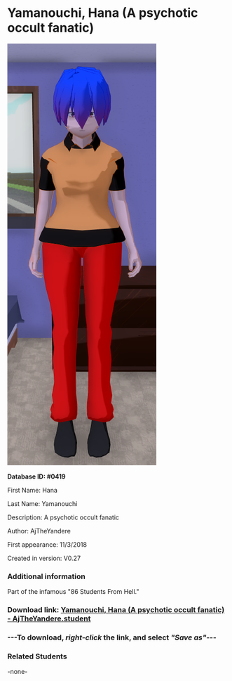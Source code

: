 # Yamanouchi, Hana (A psychotic occult fanatic)

<img src="../../Files/Images/Yamanouchi, Hana (A psychotic occult fanatic).png" title="Yamanouchi, Hana (A psychotic occult fanatic) - AjTheYandere">

**Database ID: #0419**

First Name: Hana

Last Name: Yamanouchi

Description: A psychotic occult fanatic

Author: AjTheYandere

First appearance: 11/3/2018

Created in version: V0.27

### Additional information

Part of the infamous "86 Students From Hell."

### Download link: <a href="https://raw.githubusercontent.com/Arbiter1223/Daigaku-Gurashi-Custom-Students/master/Files/Student%20Files/Yamanouchi%2C%20Hana%20(A%20psychotic%20occult%20fanatic)%20-%20AjTheYandere.student">Yamanouchi, Hana (A psychotic occult fanatic) - AjTheYandere.student</a>

### ---**To download, _right-click_ the link, and select _"Save as"_**---

### Related Students

-none-

